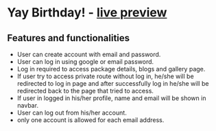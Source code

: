 # Yay Birthday! - [live preview](https://zingy-salamander-c3d89e.netlify.app/)

## Features and functionalities
* User can create account with email and password.
* User can log in using google or email password.
* Log in required to access package details, blogs and gallery page.
* If user try to access private route without log in, he/she will be redirected to log in page and after successfully log in he/she will be redirected back to the page that tried to access.
* If user in logged in his/her profile, name and email will be shown in navbar.
* User can log out from his/her account.
* only one account is allowed for each email address.
